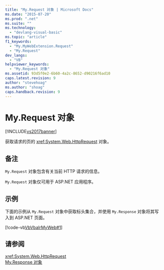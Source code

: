 ```yaml
---
title: "My.Request 对象 | Microsoft Docs"
ms.date: "2015-07-20"
ms.prod: ".net"
ms.suite: ""
ms.technology: 
  - "devlang-visual-basic"
ms.topic: "article"
f1_keywords: 
  - "My.MyWebExtension.Request"
  - "My.Request"
dev_langs: 
  - "VB"
helpviewer_keywords: 
  - "My.Request 对象"
ms.assetid: 93d5f0e2-6b60-4a2c-8652-d90216f6ad10
caps.latest.revision: 9
author: "stevehoag"
ms.author: "shoag"
caps.handback.revision: 9
---
```

# My.Request 对象
[!INCLUDE[vs2017banner](../../../visual-basic/includes/vs2017banner.md)]

获取请求的页的 <xref:System.Web.HttpRequest> 对象。  
  
## 备注  
 `My.Request` 对象包含有关当前 HTTP 请求的信息。  
  
 `My.Request` 对象仅可用于 ASP.NET 应用程序。  
  
## 示例  
 下面的示例从 `My.Request` 对象中获取标头集合，并使用 `My.Response` 对象将其写入到 ASP.NET 页面。  
  
 [!code-vb[VbVbalrMyWeb#1](../../../visual-basic/language-reference/objects/codesnippet/VisualBasic/my-request-object_1.aspx)]  
  
## 请参阅  
 <xref:System.Web.HttpRequest>   
 [My.Response 对象](../../../visual-basic/language-reference/objects/my-response-object.md)